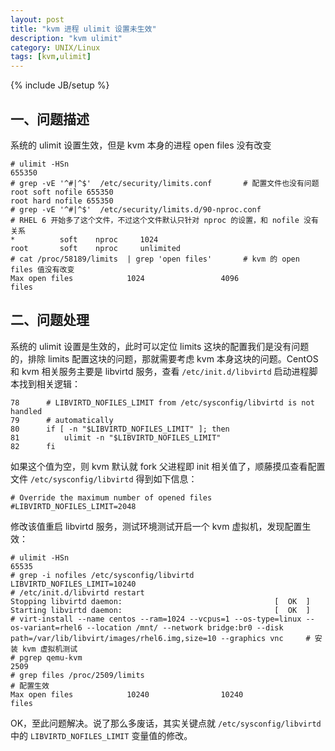 ```yaml
---
layout: post
title: "kvm 进程 ulimit 设置未生效"
description: "kvm ulimit"
category: UNIX/Linux
tags: [kvm,ulimit]
---
```

{% include JB/setup %}

## 一、问题描述

系统的 ulimit 设置生效，但是 kvm 本身的进程 open files 没有改变

```
# ulimit -HSn
655350
# grep -vE '^#|^$'  /etc/security/limits.conf       # 配置文件也没有问题
root soft nofile 655350
root hard nofile 655350
# grep -vE '^#|^$'  /etc/security/limits.d/90-nproc.conf
# RHEL 6 开始多了这个文件，不过这个文件默认只针对 nproc 的设置，和 nofile 没有关系
*          soft    nproc     1024
root       soft    nproc     unlimited
# cat /proc/58189/limits  | grep 'open files'       # kvm 的 open files 值没有改变
Max open files            1024                 4096                 files
```


## 二、问题处理

系统的 ulimit 设置是生效的，此时可以定位 limits 这块的配置我们是没有问题的，排除 limits 配置这块的问题，那就需要考虑 kvm 本身这块的问题。CentOS 和 kvm 相关服务主要是 libvirtd 服务，查看 `/etc/init.d/libvirtd` 启动进程脚本找到相关逻辑：

```
78      # LIBVIRTD_NOFILES_LIMIT from /etc/sysconfig/libvirtd is not handled
79      # automatically
80      if [ -n "$LIBVIRTD_NOFILES_LIMIT" ]; then
81          ulimit -n "$LIBVIRTD_NOFILES_LIMIT"
82      fi
```

如果这个值为空，则 kvm 默认就 fork 父进程即 init 相关值了，顺藤摸瓜查看配置文件 `/etc/sysconfig/libvirtd` 得到如下信息：

```
# Override the maximum number of opened files
#LIBVIRTD_NOFILES_LIMIT=2048
```

修改该值重启 libvirtd 服务，测试环境测试开启一个 kvm 虚拟机，发现配置生效：

```
# ulimit -HSn
65535
# grep -i nofiles /etc/sysconfig/libvirtd
LIBVIRTD_NOFILES_LIMIT=10240
# /etc/init.d/libvirtd restart
Stopping libvirtd daemon:                                  [  OK  ]
Starting libvirtd daemon:                                  [  OK  ]
# virt-install --name centos --ram=1024 --vcpus=1 --os-type=linux --os-variant=rhel6 --location /mnt/ --network bridge:br0 --disk path=/var/lib/libvirt/images/rhel6.img,size=10 --graphics vnc     # 安装 kvm 虚拟机测试
# pgrep qemu-kvm
2509
# grep files /proc/2509/limits                                              # 配置生效
Max open files            10240                10240                files
```

OK，至此问题解决。说了那么多废话，其实关键点就 `/etc/sysconfig/libvirtd` 中的 `LIBVIRTD_NOFILES_LIMIT` 变量值的修改。
